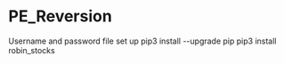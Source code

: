# PE_Reversion

<!-- Teach -->
Username and password file set up
pip3 install --upgrade pip
pip3 install robin_stocks
